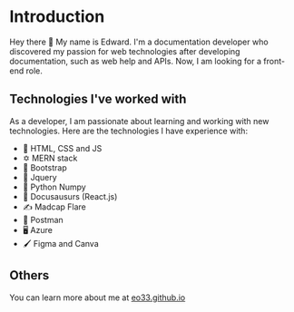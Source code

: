 # Introduction

Hey there 👋 My name is Edward. I'm a documentation developer who discovered my passion for web technologies after developing documentation, such as web help and APIs. Now, I am looking for a front-end role.

## Technologies I've worked with

As a developer, I am passionate about learning and working with new technologies. Here are the technologies I have experience with:

- 📄 HTML, CSS and JS
- ✡️ MERN stack
- 🚀 Bootstrap
- 🔘 Jquery
- 🐍 Python Numpy
- 🐊 Docusausurs (React.js)
- ✍️ Madcap Flare
- 📩 Postman
- 🖥️ Azure
- 🖌️ Figma and Canva

## Others

You can learn more about me at [eo33.github.io](eo33.github.io)

